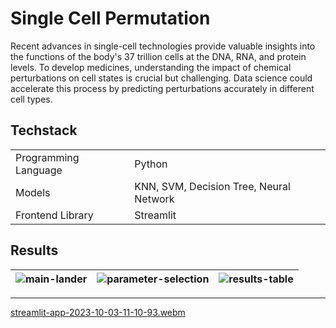 # Single Cell Permutation

Recent advances in single-cell technologies provide valuable insights into the functions of the body's 37 trillion cells at the DNA, RNA, and protein levels. To develop medicines, understanding the impact of chemical perturbations on cell states is crucial but challenging. Data science could accelerate this process by predicting perturbations accurately in different cell types.

## Techstack
|   |  |
| ------------- | ------------- |
| Programming Language  | Python |
| Models | KNN, SVM, Decision Tree, Neural Network |
| Frontend Library | Streamlit |

## Results
| ![main-lander](https://github.com/rushii1192/single-cell-permutation/assets/68375572/88b3969b-8f9d-4ea1-bce5-5a44638bffcc) | ![parameter-selection](https://github.com/rushii1192/single-cell-permutation/assets/68375572/2f07ca22-276c-4475-951d-013ce63b3d89) | ![results-table](https://github.com/rushii1192/single-cell-permutation/assets/68375572/50c8f8c2-4a0e-4a07-8a3d-ee6742ec9862) |
| ------------- | ------------- | ------------- |

---------------------------------------------------------------

[streamlit-app-2023-10-03-11-10-93.webm](https://github.com/rushii1192/single-cell-permutation/assets/68375572/08ba4626-a4ce-486c-af79-c2baa0b58e35)
